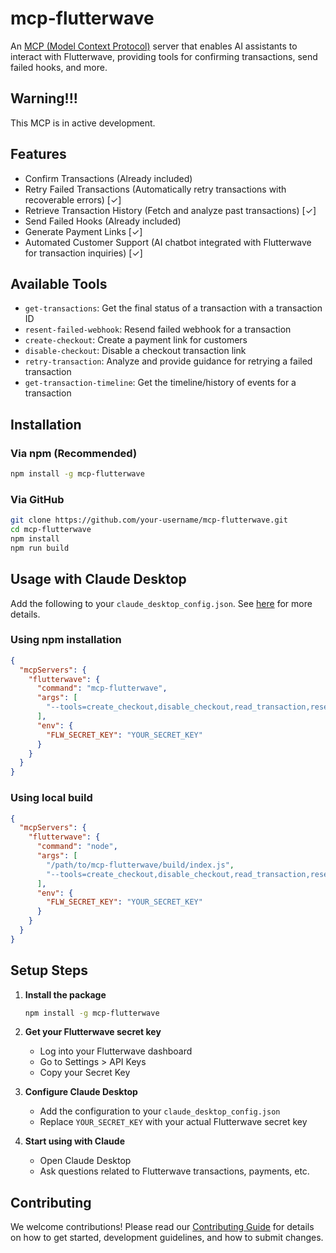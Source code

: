 # mcp-flutterwave
An [MCP (Model Context Protocol)](https://modelcontextprotocol.io) server that enables AI assistants to interact with Flutterwave, providing tools for confirming transactions, send failed hooks, and more.

## Warning!!!
This MCP is in active development.

## Features

- Confirm Transactions (Already included)
- Retry Failed Transactions (Automatically retry transactions with recoverable errors) [✓]
- Retrieve Transaction History (Fetch and analyze past transactions) [✓]
- Send Failed Hooks (Already included)
- Generate Payment Links [✓]
- Automated Customer Support (AI chatbot integrated with Flutterwave for transaction inquiries) [✓]

## Available Tools

- `get-transactions`: Get the final status of a transaction with a transaction ID
- `resent-failed-webhook`: Resend failed webhook for a transaction
- `create-checkout`: Create a payment link for customers
- `disable-checkout`: Disable a checkout transaction link
- `retry-transaction`: Analyze and provide guidance for retrying a failed transaction
- `get-transaction-timeline`: Get the timeline/history of events for a transaction

## Installation

### Via npm (Recommended)
```bash
npm install -g mcp-flutterwave
```

### Via GitHub
```bash
git clone https://github.com/your-username/mcp-flutterwave.git
cd mcp-flutterwave
npm install
npm run build
```

## Usage with Claude Desktop
Add the following to your `claude_desktop_config.json`. See [here](https://modelcontextprotocol.io/quickstart/user) for more details.

### Using npm installation
```json
{
  "mcpServers": {
    "flutterwave": {
      "command": "mcp-flutterwave",
      "args": [
        "--tools=create_checkout,disable_checkout,read_transaction,resend_transaction_webhook"
      ],
      "env": {
        "FLW_SECRET_KEY": "YOUR_SECRET_KEY"
      }
    }
  }
}
```

### Using local build
```json
{
  "mcpServers": {
    "flutterwave": {
      "command": "node",
      "args": [
        "/path/to/mcp-flutterwave/build/index.js",
        "--tools=create_checkout,disable_checkout,read_transaction,resend_transaction_webhook"
      ],
      "env": {
        "FLW_SECRET_KEY": "YOUR_SECRET_KEY"
      }
    }
  }
}
```

## Setup Steps

1. **Install the package**
   ```bash
   npm install -g mcp-flutterwave
   ```

2. **Get your Flutterwave secret key**
   - Log into your Flutterwave dashboard
   - Go to Settings > API Keys
   - Copy your Secret Key

3. **Configure Claude Desktop**
   - Add the configuration to your `claude_desktop_config.json`
   - Replace `YOUR_SECRET_KEY` with your actual Flutterwave secret key

4. **Start using with Claude**
   - Open Claude Desktop
   - Ask questions related to Flutterwave transactions, payments, etc.

## Contributing

We welcome contributions! Please read our [Contributing Guide](./CONTRIBUTING.md) for details on how to get started, development guidelines, and how to submit changes.


